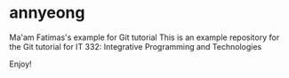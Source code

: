# annyeong
Ma'am Fatimas's example for Git tutorial
This is an example repository for the Git tutorial for IT 332: Integrative Programming and Technologies

Enjoy!